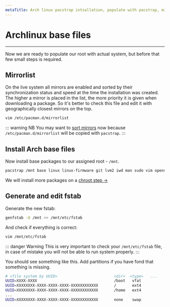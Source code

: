 ```yaml
---
metaTitle: Arch linux pacstrap intsallation, populate with pacstrap, mirrorlist pacstrap, base arch files, generate fstab.
---
```

# Archlinux base files
---
Now we are ready to populate our root with actual system, but before that few small steps is required.

## Mirrorlist
On the live system all mirrors are enabled and sorted by their synchronization status and speed at the time the installation was created.
The higher a mirror is placed in the list, the more priority it is given when downloading a package.
So it's better to check this file and edit it with geographically closest mirrors on the top.
```sh
vim /etc/pacman.d/mirrorlist
```
::: warning NB
You may want to [sort mirrors](https://wiki.archlinux.org/index.php/Mirrors#Soring_mirrors) now because `/etc/pacman.d/mirrorlist` will be copied with `pacstrap`.
:::

## Install Arch base files
<a id="arch-base-files"></a>
Now install base packages to our assigned root - `/mnt`.   
```sh
pacstrap /mnt base linux linux-firmware git lvm2 iwd man sudo vim openssh
```
We will install more packages on a [chroot step ->](/core/arch-chroot)

## Generate and edit fstab
<a id="generate-and-edit-fstab"></a>
Generate the new fstab:
```sh
genfstab -U /mnt >> /mnt/etc/fstab
```
And check if everything is correct:
```sh
vim /mnt/etc/fstab
```
::: danger Warning
This is very important to check your `/mnt/etc/fstab` file, in case of mistake you will not be able to run system properly.
:::

You should see something like this. Add partitions if you have fond that something is missing.
```sh
# <file system by UUID>                         <dir>  <type>   ...
UUID=XXXX-XXXX                                  /boot   vfat            
UUID=XXXXXXXX-XXXX-XXXX-XXXX-XXXXXXXXXXXX       /       ext4            
UUID=XXXXXXXX-XXXX-XXXX-XXXX-XXXXXXXXXXXX       /home   ext4            
...
UUID=XXXXXXXX-XXXX-XXXX-XXXX-XXXXXXXXXXXX       none    swap            
```
